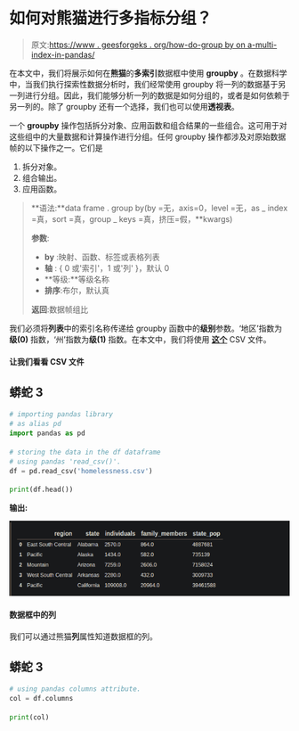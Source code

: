 # 如何对熊猫进行多指标分组？

> 原文:[https://www . geesforgeks . org/how-do-group by on a-multi-index-in-pandas/](https://www.geeksforgeeks.org/how-to-do-groupby-on-a-multiindex-in-pandas/)

在本文中，我们将展示如何在**熊猫**的**多索引**数据框中使用 **groupby** 。在数据科学中，当我们执行探索性数据分析时，我们经常使用 groupby 将一列的数据基于另一列进行分组。因此，我们能够分析一列的数据是如何分组的，或者是如何依赖于另一列的。除了 groupby 还有一个选择，我们也可以使用**透视表**。

一个 **groupby** 操作包括拆分对象、应用函数和组合结果的一些组合。这可用于对这些组中的大量数据和计算操作进行分组。任何 groupby 操作都涉及对原始数据帧的以下操作之一。它们是

1.  拆分对象。
2.  组合输出。
3.  应用函数。

> **语法:**data frame . group by(by =无，axis=0，level =无，as _ index =真，sort =真，group _ keys =真，挤压=假，**kwargs)
> 
> **参数**:
> 
> *   **by** :映射、函数、标签或表格列表
> *   **轴** : { 0 或'索引'，1 或'列' }，默认 0
> *   **等级:**等级名称
> *   **排序**:布尔，默认真
> 
> **返回**:数据帧组比

我们必须将**列表**中的索引名称传递给 groupby 函数中的**级别**参数。‘地区’指数为**级(0)** 指数，‘州’指数为**级(1)** 指数。在本文中，我们将使用 [**这个**](https://drive.google.com/file/d/1Ir60hFNZfC2Jb08IVE_gjFdk85DlqU5w/view?usp=sharing) CSV 文件。

#### 让我们看看 CSV 文件

## 蟒蛇 3

```py
# importing pandas library 
# as alias pd
import pandas as pd

# storing the data in the df dataframe
# using pandas 'read_csv()'.
df = pd.read_csv('homelessness.csv')

print(df.head())
```

**输出:**

![](img/c8086d9c231678b25191a232b2f9e82b.png)

#### 数据框中的列

我们可以通过熊猫**列**属性知道数据框的列。

## 蟒蛇 3

```py
# using pandas columns attribute.
col = df.columns

print(col)
```